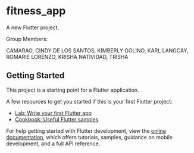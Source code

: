 # fitness_app

A new Flutter project.

Group Members:

CAMARAO, CINDY
DE LOS SANTOS, KIMBERLY
GOLINO, KARL
LANGCAY, ROMARIE
LORENZO, KRISHA
NATIVIDAD, TRISHA

## Getting Started

This project is a starting point for a Flutter application.

A few resources to get you started if this is your first Flutter project:

- [Lab: Write your first Flutter app](https://docs.flutter.dev/get-started/codelab)
- [Cookbook: Useful Flutter samples](https://docs.flutter.dev/cookbook)

For help getting started with Flutter development, view the
[online documentation](https://docs.flutter.dev/), which offers tutorials,
samples, guidance on mobile development, and a full API reference.
